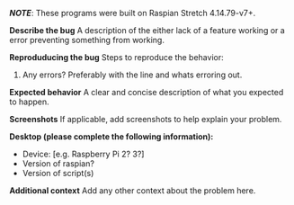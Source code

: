 ***NOTE***: These programs were built on Raspian Stretch 4.14.79-v7+.


**Describe the bug**
A description of the either lack of a feature working or a error preventing something from working.

**Reproduducing the bug**
Steps to reproduce the behavior:

1. Any errors? Preferably with the line and whats erroring out. 

**Expected behavior**
A clear and concise description of what you expected to happen.

**Screenshots**
If applicable, add screenshots to help explain your problem.

**Desktop (please complete the following information):**
 - Device: [e.g. Raspberry Pi 2? 3?]
 - Version of raspian?
 - Version of script(s)

**Additional context**
Add any other context about the problem here.
